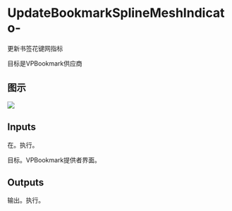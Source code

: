 # UpdateBookmarkSplineMeshIndicato-

更新书签花键网指标

目标是VPBookmark供应商

## 图示

![]($-20221218-18121509.png)

## Inputs

在。执行。

目标。VPBookmark提供者界面。 

## Outputs

输出。执行。
